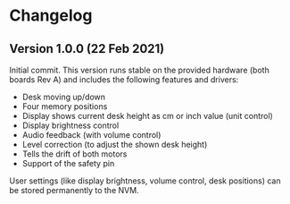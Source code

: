 # Changelog

## Version 1.0.0 (22 Feb 2021)
Initial commit. This version runs stable on the provided hardware (both boards Rev A) and includes the following features and drivers: 
- Desk moving up/down
- Four memory positions
- Display shows current desk height as cm or inch value (unit control)
- Display brightness control
- Audio feedback (with volume control)
- Level correction (to adjust the shown desk height)
- Tells the drift of both motors
- Support of the safety pin

User settings (like display brightness, volume control, desk positions) can be stored permanently to the NVM. 
